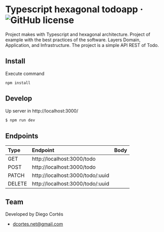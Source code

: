 # Typescript hexagonal todoapp &middot; ![GitHub license](https://img.shields.io/badge/license-MIT-blue.svg)

Project makes with Typescript and hexagonal architecture. Project of example with the best practices of the software. Layers Domain, Application, and Infrastructure. The project is a simple API REST of Todo.

## Install

Execute command

```
npm install
```

## Develop

Up server in http://localhost:3000/

```bash
$ npm run dev
```

## Endpoints

| Type   | Endpoint                                 | Body   |
| :----- | :--------------------------------------- | :----- |
| GET    | http://localhost:3000/todo               |        |
| POST   | http://localhost:3000/todo               |        |
| PATCH  | http://localhost:3000/todo/:uuid         |        |
| DELETE | http://localhost:3000/todo/:uuid         |        |

## Team

Developed by Diego Cortés

* dcortes.net@gmail.com